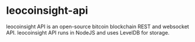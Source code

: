 # leocoinsight-api
leocoinsight API  is an open-source bitcoin blockchain REST and websocket API. leocoinsight API  runs in NodeJS and uses LevelDB for storage.
